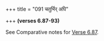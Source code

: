+++
title = "091 चतुर्भिर् अपि"

+++
**(verses 6.87-93)**

See Comparative notes for [Verse
6.87](/hinduism/book/manusmriti-with-the-commentary-of-medhatithi/d/doc200649.html#explanatory-notes "English translation of verse").
